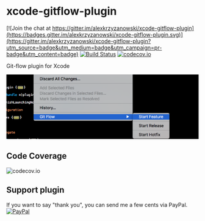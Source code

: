 # xcode-gitflow-plugin

[![Join the chat at https://gitter.im/alexkrzyzanowski/xcode-gitflow-plugin](https://badges.gitter.im/alexkrzyzanowski/xcode-gitflow-plugin.svg)](https://gitter.im/alexkrzyzanowski/xcode-gitflow-plugin?utm_source=badge&utm_medium=badge&utm_campaign=pr-badge&utm_content=badge)
[![Build Status](https://travis-ci.org/alexkrzyzanowski/xcode-gitflow-plugin.svg?branch=develop)](https://travis-ci.org/alexkrzyzanowski/xcode-gitflow-plugin) [![codecov.io](https://codecov.io/github/alexkrzyzanowski/xcode-gitflow-plugin/coverage.svg?branch=develop)](https://codecov.io/github/alexkrzyzanowski/xcode-gitflow-plugin?branch=develop)

Git-flow plugin for Xcode

![Screenshot](https://raw.githubusercontent.com/alexkrzyzanowski/xcode-gitflow-plugin/develop/screenshot.png)

## Code Coverage

![codecov.io](https://codecov.io/github/alexkrzyzanowski/xcode-gitflow-plugin/branch.svg?branch=develop)

## Support plugin

If you want to say "thank you", you can send me a few cents via PayPal. [![PayPal][2]][1]

[1]: https://www.paypal.com/cgi-bin/webscr?cmd=_donations&business=alex%2ekrzyzanowski%40icloud%2ecom&lc=US&item_name=Gitflow%20plugin%20for%20XCode&currency_code=USD&bn=PP%2dDonationsBF%3abtn_donateCC_LG%2egif%3aNonHosted

[2]: https://www.paypalobjects.com/en_US/i/btn/btn_donate_SM.gif
